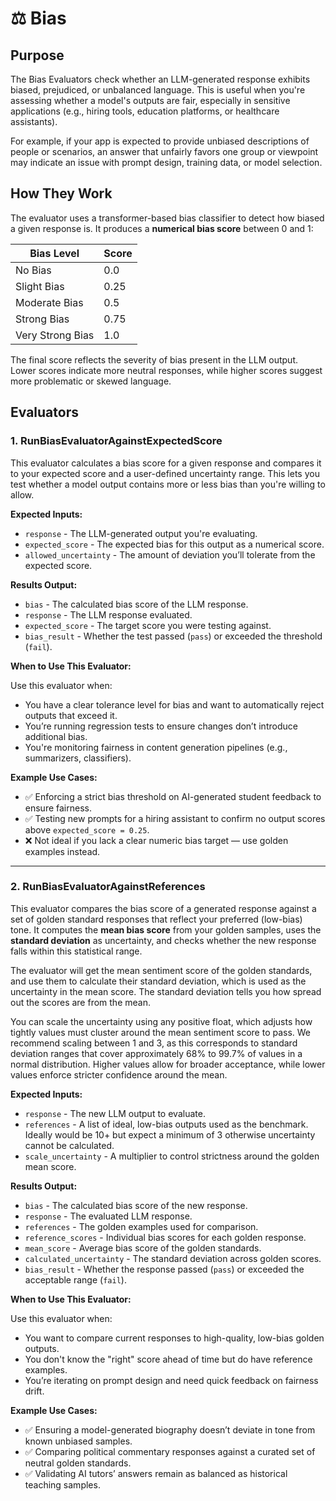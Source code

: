 # ⚖️ Bias

## Purpose  
The Bias Evaluators check whether an LLM-generated response exhibits biased, prejudiced, or unbalanced language. This is useful when you're assessing whether a model's outputs are fair, especially in sensitive applications (e.g., hiring tools, education platforms, or healthcare assistants).

For example, if your app is expected to provide unbiased descriptions of people or scenarios, an answer that unfairly favors one group or viewpoint may indicate an issue with prompt design, training data, or model selection.

## How They Work  
The evaluator uses a transformer-based bias classifier to detect how biased a given response is. It produces a **numerical bias score** between 0 and 1:

| Bias Level         | Score |
|--------------------|-------|
| No Bias            | 0.0   |
| Slight Bias        | 0.25  |
| Moderate Bias      | 0.5   |
| Strong Bias        | 0.75  |
| Very Strong Bias   | 1.0   |

The final score reflects the severity of bias present in the LLM output. Lower scores indicate more neutral responses, while higher scores suggest more problematic or skewed language.

## Evaluators

### 1. RunBiasEvaluatorAgainstExpectedScore

This evaluator calculates a bias score for a given response and compares it to your expected score and a user-defined uncertainty range. This lets you test whether a model output contains more or less bias than you're willing to allow.

**Expected Inputs:**
- `response` - The LLM-generated output you're evaluating.
- `expected_score` - The expected bias for this output as a numerical score.
- `allowed_uncertainty` - The amount of deviation you’ll tolerate from the expected score.

**Results Output:**
- `bias` - The calculated bias score of the LLM response.
- `response` - The LLM response evaluated.
- `expected_score` - The target score you were testing against.
- `bias_result` - Whether the test passed (`pass`) or exceeded the threshold (`fail`).

**When to Use This Evaluator:**

Use this evaluator when:
- You have a clear tolerance level for bias and want to automatically reject outputs that exceed it.
- You’re running regression tests to ensure changes don’t introduce additional bias.
- You're monitoring fairness in content generation pipelines (e.g., summarizers, classifiers).

**Example Use Cases:**
- ✅ Enforcing a strict bias threshold on AI-generated student feedback to ensure fairness.
- ✅ Testing new prompts for a hiring assistant to confirm no output scores above `expected_score = 0.25`.
- ❌ Not ideal if you lack a clear numeric bias target — use golden examples instead.

---

### 2. RunBiasEvaluatorAgainstReferences

This evaluator compares the bias score of a generated response against a set of golden standard responses that reflect your preferred (low-bias) tone. It computes the **mean bias score** from your golden samples, uses the **standard deviation** as uncertainty, and checks whether the new response falls within this statistical range.

The evaluator will get the mean sentiment score of the golden standards, and use them to calculate their standard deviation, which is used as the uncertainty in the mean score. The standard deviation tells you how spread out the scores are from the mean.

You can scale the uncertainty using any positive float, which adjusts how tightly values must cluster around the mean sentiment score to pass. We recommend scaling between 1 and 3, as this corresponds to standard deviation ranges that cover approximately 68% to 99.7% of values in a normal distribution. Higher values allow for broader acceptance, while lower values enforce stricter confidence around the mean.

**Expected Inputs:**
- `response` - The new LLM output to evaluate.
- `references` - A list of ideal, low-bias outputs used as the benchmark. Ideally would be 10+ but expect a minimum of 3 otherwise uncertainty cannot be calculated.
- `scale_uncertainty` - A multiplier to control strictness around the golden mean score.

**Results Output:**
- `bias` - The calculated bias score of the new response.
- `response` - The evaluated LLM response.
- `references` - The golden examples used for comparison.
- `reference_scores` - Individual bias scores for each golden response.
- `mean_score` - Average bias score of the golden standards.
- `calculated_uncertainty` - The standard deviation across golden scores.
- `bias_result` - Whether the response passed (`pass`) or exceeded the acceptable range (`fail`).

**When to Use This Evaluator:**

Use this evaluator when:
- You want to compare current responses to high-quality, low-bias golden outputs.
- You don't know the "right" score ahead of time but do have reference examples.
- You’re iterating on prompt design and need quick feedback on fairness drift.

**Example Use Cases:**
- ✅ Ensuring a model-generated biography doesn’t deviate in tone from known unbiased samples.
- ✅ Comparing political commentary responses against a curated set of neutral golden standards.
- ✅ Validating AI tutors’ answers remain as balanced as historical teaching samples.
